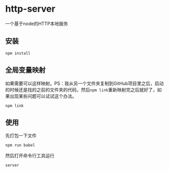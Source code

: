 # http-server
一个基于node的HTTP本地服务

## 安装

```
npm install 
```

## 全局变量映射
如果需要可以这样映射。PS：我从另一个文件夹复制到GitHub项目里之后，启动的时候还是找的之前的文件夹的代码，然后`npm link`重新映射完之后就好了，如果出现某些问题可以试试这个办法。

```
npm link
```

## 使用

先打包一下文件
```js
npm run babel
```

然后打开命令行工具运行
```js
server
```

